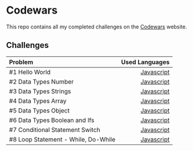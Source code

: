 # Codewars

This repo contains all my completed challenges on the [Codewars](https://codewars.com/) website.

## Challenges

| Problem | Used Languages |
| :------ | ------: |
| #1 Hello World | <!-- [Java](.),--> [Javascript](.) |
| #2 Data Types Number | <!-- [Java](.),--> [Javascript](.) |
| #3 Data Types Strings | <!-- [Java](.),--> [Javascript](.) |
| #4 Data Types Array | <!-- [Java](.),--> [Javascript](.) |
| #5 Data Types Object | <!-- [Java](.),--> [Javascript](.) |
| #6 Data Types Boolean and Ifs | <!-- [Java](.),--> [Javascript](.) |
| #7 Conditional Statement Switch | <!-- [Java](.),--> [Javascript](.) |
| #8 Loop Statement - While, Do-While | <!-- [Java](.),--> [Javascript](.) |
